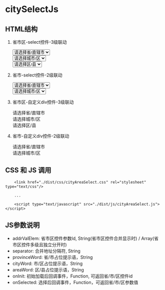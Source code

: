 # citySelectJs

## HTML结构
1. 省市区-select控件-3级联动
		<div class="cityAreaSelect-group row">
			  <div class="cityAreaSelect-item col-md-4">
				    <select class="cityAreaSelect-select" id="provinceSelect">
				      	<option value="">请选择省/直辖市</option>
				    </select>
			  </div>
			  <div class="cityAreaSelect-item col-md-4">
				    <select class="cityAreaSelect-select" id="citySelect">
				      	<option value="">请选择城市/区</option>
				    </select>
			  </div>
			  <div class="cityAreaSelect-item col-md-4">
				    <select class="cityAreaSelect-select" id="areaSelect">
				      	<option value="">请选择区/县</option>
				    </select>
			  </div>
		</div>

2. 省市-select控件-2级联动
		<div class="cityAreaSelect-group row">
			  <div class="cityAreaSelect-item col-md-6">
				    <select class="cityAreaSelect-select" id="provinceSelect">
				      	<option value="">请选择省/直辖市</option>
				    </select>
			  </div>
			  <div class="cityAreaSelect-item col-md-6">
				    <select class="cityAreaSelect-select" id="citySelect">
				      	<option value="">请选择城市/区</option>
				    </select>
			  </div>
		</div>

3. 省市区-自定义div控件-3级联动
		<div class="cityAreaSelect-group row">
			  <div class="cityAreaSelect-item col-md-4">
				    <div class="cityAreaSelect-custom-box">
								<input type="text" hidden id="provinceSelect">
								<div class="cityAreaSelect-text">请选择省/直辖市</div>
						</div>
			  </div>
			  <div class="cityAreaSelect-item col-md-4">
				    <div class="cityAreaSelect-custom-box">
								<input type="text" hidden id="citySelect">
								<div class="cityAreaSelect-text">请选择城市/区</div>
						</div>
			  </div>
			  <div class="cityAreaSelect-item col-md-4">
				    <div class="cityAreaSelect-custom-box">
								<input type="text" hidden id="areaSelect">
								<div class="cityAreaSelect-text">请选择区/县</div>
						</div>
			  </div>
		</div>

4. 省市-自定义div控件-2级联动
		<div class="cityAreaSelect-group row">
			  <div class="cityAreaSelect-item col-md-6">
				    <div class="cityAreaSelect-custom-box">
								<input type="text" hidden id="provinceSelect">
								<div class="cityAreaSelect-text">请选择省/直辖市</div>
						</div>
			  </div>
			  <div class="cityAreaSelect-item col-md-6">
				    <div class="cityAreaSelect-custom-box">
								<input type="text" hidden id="citySelect">
								<div class="cityAreaSelect-text">请选择城市/区</div>
						</div>
			  </div>
		</div>

## CSS 和 JS 调用
		<link href="./dist/css/cityAreaSelect.css" rel="stylesheet" type="text/css"/>
		
		...

		<script type="text/javascript" src="./dist/js/cityAreaSelect.js"></script>

## JS参数说明

* addrValElem: 省市区控件参数Id, String(省市区控件合并显示时) / Array(省市区控件多级且独立分开时)
* separator: 合并地址分隔符, String
* provinceWord: 省/市占位提示语，String
* cityWord: 市/区占位提示语，String
* areaWord: 区/县占位提示语，String
* onInit: 初始加载后回调事件，Function, 可返回省/市/区控件id
* onSelected: 选择后回调事件，Function，可返回省/市/区参数值